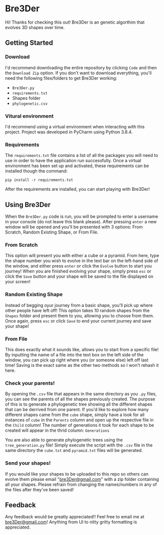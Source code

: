 # Bre3Der

Hi! Thanks for checking this out! Bre3Der is an genetic algorthim that evolves 3D shapes over time.

## Getting Started

### Download
I'd recommend downloading the entire repository by clicking ``Code`` and then the ``Download Zip`` option. If you don't want to download everything, you'll need the following files/folders to get Bre3Der working:
* ``Bre3Der.py``
* ``requirements.txt``
* Shapes folder
* ``phylogenetic.csv``

### Vitural environment

I'd recommend using a virtual environment when interacting with this project. Project was developed in PyCharm using Python 3.8.4.

### Requirements
The  ``requirements.txt``  file contains a list of all the packages you will need to use in order to have the application run successfully. Once a virtual environment has been set up and activated, these requirements can be installed though the command:

``pip install -r requirements.txt``

After the requirements are installed, you can start playing with Bre3Der!

## Using Bre3Der

When the ``Bre3Der.py`` code is run, you will be prompted to enter a username in your console (do not leave this blank please). After pressing ``enter`` a new window will be opened
and you'll be presented with 3 options: From Scratch, Random Existing Shape, or From File.

### From Scratch
This option will present you with either a cube or a pyramid. From here, type the shape number you wish to evolve in the text bar 
on the left-hand side of the window, and either press ``enter`` or click the ``Evolve`` button to start you journey! When you are 
finished evolving your shape, simply press ``esc`` or click the ``Save`` button and your shape will be saved to the file 
displayed on your screen!

### Random Existing Shape
Instead of begging oyur journey from a basic shape, you'll pick up where other people have left off! This option takes 10 random 
shapes from the ``Shapes`` folder and present them to you, allowing you to choose from them. Once again, press ``esc`` or click
``Save`` to end your current journey and save your shape!

### From File
This does exactly what it sounds like, allows you to start from a specific file! By inputting the name of a file into the text 
box on the left side of the window, you can pick up right where you (or someone else) left off last time! Saving is the exact 
same as the other two methods so I won't rehash it here.

### Check your parents!
By opening the ``.csv`` file that appears in the same directory as you ``.py`` files, you can see the parents of all the shapes
previously created. The purpose of this is to generate a phylogenetic tree showing all the different shapes that can be derrived 
from one parent. If you'd like to explore how many different shapes came from the ``cube`` shape, simply have a look for all 
instances of ``cube`` in the ``Parents`` column and open up the respective file in the ``Child`` column! The number of generations it took for each shape to be created will appear in the thrid column: ``Generations``

You are also able to generate phylogenetic trees using the ``tree_generation.py`` file! Simply execute the script with the ``.csv`` file in the same directory the ``cube.txt`` and ``pyramid.txt`` files will be generated. 

### Send your shapes!
If you would like your shapes to be uploaded to this repo so others can evolve them please email "bre3Der@gmail.com" with a 
zip folder containing all your shapes. Please refrain from changing the names/numbers in any of the files after they've been
saved!

## Feedback
Any feedback would be greatly appreciated!! Feel free to email me at bre3Der@gmail.com! Anything from UI to nitty gritty 
formatting is appreciated.


